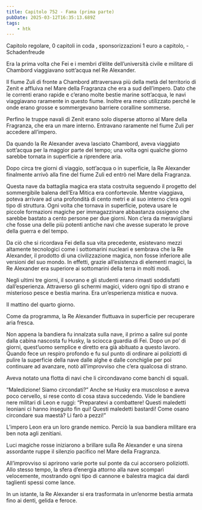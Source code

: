 ```yaml
---
title: Capitolo 752 - Fama (prima parte)
pubDate: 2025-03-12T16:35:13.689Z
tags:
    - htk
---
```



Capitolo regolare,
0 capitoli in coda ,
sponsorizzazioni 1 euro a capitolo,
-Schadenfreude


Era la prima volta che Fei e i membri d’élite dell’università civile e militare di Chambord viaggiavano sott’acqua nel Re Alexander.


Il fiume Zuli di fronte a Chambord attraversava più della metà del territorio di Zenit e affluiva nel Mare della Fragranza che era a sud dell’impero. Dato che le correnti erano rapide e c’erano molte bestie marine sott’acqua, le navi viaggiavano raramente in questo fiume. Inoltre era meno utilizzato perché le onde erano grosse e sommergevano barriere coralline sommerse.


Perfino le truppe navali di Zenit erano solo disperse attorno al Mare della Fragranza, che era un mare interno. Entravano raramente nel fiume Zuli per accedere all’impero.


Da quando la Re Alexander aveva lasciato Chambord, aveva viaggiato sott’acqua per la maggior parte del tempo; una volta ogni qualche giorno sarebbe tornata in superficie a riprendere aria.


Dopo circa tre giorni di viaggio, sott’acqua o in superficie, la Re Alexander finalmente arrivò alla fine del fiume Zuli ed entrò nel Mare della Fragranza.

Questa nave da battaglia magica era stata costruita seguendo il progetto del sommergibile balena dell’Era Mitica era confortevole. Mentre viaggiava, poteva arrivare ad una profondità di cento metri e al suo interno c’era ogni tipo di struttura. Ogni volta che tornava in superficie, poteva usare le piccole formazioni magiche per immagazzinare abbastanza ossigeno che sarebbe bastato a cento persone per due giorni. Non c’era da meravigliarsi che fosse una delle più potenti antiche navi che avesse superato le prove della guerra e del tempo.


Da ciò che si ricordava Fei della sua vita precedente, esistevano mezzi altamente tecnologici come i sottomarini nucleari e sembrava che la Re Alexander, il prodotto di una civilizzazione magica, non fosse inferiore alle versioni del suo mondo. In effetti, grazie all’esistenza di elementi magici, la Re Alexander era superiore ai sottomarini della terra in molti modi.


Negli ultimi tre giorni, il sovrano e gli studenti erano rimasti soddisfatti dall’esperienza. Attraverso gli schermi magici, videro ogni tipo di strano e misterioso pesce e bestia marina. Era un’esperienza mistica e nuova.


Il mattino del quarto giorno.


Come da programma, la Re Alexander fluttuava in superficie per recuperare aria fresca.


Non appena la bandiera fu innalzata sulla nave, il primo a salire sul ponte dalla cabina nascosta fu Husky, la sciocca guardia di Fei. Dopo un po’ di giorni, quest’uomo semplice e diretto era già abituato a questo lavoro. Quando fece un respiro profondo e fu sul punto di ordinare ai poliziotti di pulire la superficie della nave dalle alghe e dalle conchiglie per poi continuare ad avanzare, notò all’improvviso che c’era qualcosa di strano.


Aveva notato una flotta di navi che li circondavano come banchi di squali.

“Maledizione! Siamo circondati?” Anche se Husky era muscoloso e aveva poco cervello, si rese conto di cosa stava succedendo. Vide le bandiere nere militari di Leon e ruggì: “Preparatevi a combattere! Questi maledetti leoniani ci hanno inseguito fin qui! Questi maledetti bastardi! Come osano circondare sua maestà? Li farò a pezzi!”


L’impero Leon era un loro grande nemico. Perciò la sua bandiera militare era ben nota agli zenitiani.


Luci magiche rosse iniziarono a brillare sulla Re Alexander e una sirena assordante ruppe il silenzio pacifico nel Mare della Fragranza.


All’improvviso si aprirono varie porte sul ponte da cui accorsero poliziotti. Allo stesso tempo, la sfera d’energia attorno alla nave scomparì velocemente, mostrando ogni tipo di cannone e balestra magica dai dardi taglienti spessi come lance.


In un istante, la Re Alexander si era trasformata in un’enorme bestia armata fino ai denti, gelida e feroce.


